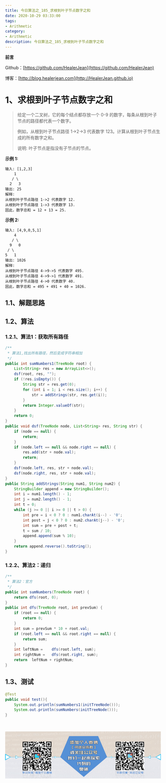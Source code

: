 ```yaml
---
title: 今日算法之_185_求根到叶子节点数字之和
date: 2020-10-29 03:33:00
tags: 
- Arithmetic
category: 
- Arithmetic
description: 今日算法之_185_求根到叶子节点数字之和
---
```


**前言**     

 Github：[https://github.com/HealerJean](https://github.com/HealerJean)         

 博客：[http://blog.healerjean.com](http://HealerJean.github.io)          



# 1、求根到叶子节点数字之和
> 给定一个二叉树，它的每个结点都存放一个 0-9 的数字，每条从根到叶子节点的路径都代表一个数字。   
>
> 例如，从根到叶子节点路径 1->2->3 代表数字 123。计算从根到叶子节点生成的所有数字之和。   
>
> 说明: 叶子节点是指没有子节点的节点。



**示例 1:**

```
输入: [1,2,3]
    1
   / \
  2   3
输出: 25
解释:
从根到叶子节点路径 1->2 代表数字 12.
从根到叶子节点路径 1->3 代表数字 13.
因此，数字总和 = 12 + 13 = 25.
```

**示例 2:**

```
输入: [4,9,0,5,1]
    4
   / \
  9   0
 / \
5   1
输出: 1026
解释:
从根到叶子节点路径 4->9->5 代表数字 495.
从根到叶子节点路径 4->9->1 代表数字 491.
从根到叶子节点路径 4->0 代表数字 40.
因此，数字总和 = 495 + 491 + 40 = 1026.
```

## 1.1、解题思路 

>  



## 1.2、算法

### 1.2.1、算法1：获取所有路径

```java
/**
 * 算法1,找出所有路径，然后变成字符串相加
 */
public int sumNumbers1(TreeNode root) {
    List<String> res = new ArrayList<>();
    dsf(root, res, "");
    if (!res.isEmpty()) {
        String str = res.get(0);
        for (int i = 1; i < res.size(); i++) {
            str = addStrings(str, res.get(i));
        }
        return Integer.valueOf(str);
    }
    return 0;
}
public void dsf(TreeNode node, List<String> res, String str) {
    if (node == null) {
        return;
    }
    if (node.left == null && node.right == null) {
        res.add(str + node.val);
        return;
    }
    dsf(node.left, res, str + node.val);
    dsf(node.right, res, str + node.val);
}
public String addStrings(String num1, String num2) {
    StringBuilder append = new StringBuilder();
    int i = num1.length() - 1;
    int j = num2.length() - 1;
    int t = 0;
    while (j >= 0 || i >= 0 || t > 0) {
        int pre = i < 0 ? 0 : num1.charAt(i--) - '0';
        int post = j < 0 ? 0 : num2.charAt(j--) - '0';
        int sum = pre + post + t;
        t = sum / 10;
        append.append(sum % 10);
    }
    return append.reverse().toString();
}
```

### 1.2.2、算法2：递归

```java
/**
 * 算法2：官方
 */
public int sumNumbers(TreeNode root) {
    return dfs(root, 0);
}
public int dfs(TreeNode root, int prevSum) {
    if (root == null) {
        return 0;
    }
    int sum = prevSum * 10 + root.val;
    if (root.left == null && root.right == null) {
        return sum;
    }
    int leftNum =    dfs(root.left, sum);
    int rightNum =   dfs(root.right, sum);
    return  leftNum + rightNum;
}
```


## 1.3、测试 

```java
@Test
public void test(){
    System.out.println(sumNumbers1(initTreeNode()));
    System.out.println(sumNumbers(initTreeNode()));
}
```



​          

![ContactAuthor](https://raw.githubusercontent.com/HealerJean/HealerJean.github.io/master/assets/img/artical_bottom.jpg)



<link rel="stylesheet" href="https://unpkg.com/gitalk/dist/gitalk.css">

<script src="https://unpkg.com/gitalk@latest/dist/gitalk.min.js"></script> 
<div id="gitalk-container"></div>    
 <script type="text/javascript">
    var gitalk = new Gitalk({
		clientID: `1d164cd85549874d0e3a`,
		clientSecret: `527c3d223d1e6608953e835b547061037d140355`,
		repo: `HealerJean.github.io`,
		owner: 'HealerJean',
		admin: ['HealerJean'],
		id: 'akf8Agsm7PJ5hbxI',
    });
    gitalk.render('gitalk-container');
</script> 



